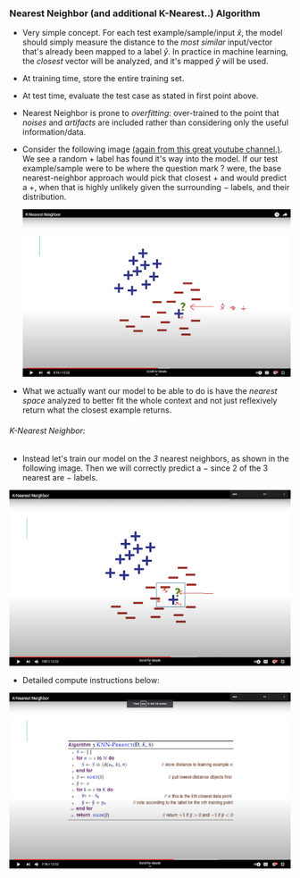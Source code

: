 ### Nearest Neighbor (and additional K-Nearest..) Algorithm

- Very simple concept. For each test example/sample/input $\hat{x}$, the model should simply measure the distance to the _most similar_ input/vector that's already been mapped to a label $\hat{y}$. In practice in machine learning, the _closest_ vector will be analyzed, and it's mapped $\hat{y}$ will be used.
- At training time, store the entire training set.
- At test time, evaluate the test case as stated in first point above.
- Nearest Neighbor is prone to _overfitting_: over-trained to the point that _noises_ and _artifacts_ are included rather than considering only the useful information/data.
- Consider the following image [(again from this great youtube channel.)](https://www.youtube.com/@machinelearninglessons9276). We see a random $+$ label has found it's way into the model. If our test example/sample were to be where the question mark $?$ were, the base nearest-neighbor approach would pick that closest $+$ and would predict a $+$, when that is highly unlikely given the surrounding $-$ labels, and their distribution.

  ![nearest-neighbor-overfit](k-nearest-1.png)

- What we actually want our model to be able to do is have the _nearest space_ analyzed to better fit the whole context and not just reflexively return what the closest example returns.

###### K-Nearest Neighbor:

- Instead let's train our model on the _3_ nearest neighbors, as shown in the following image. Then we will correctly predict a $-$ since 2 of the 3 nearest are $-$ labels.

![k-nearest-neighbor](./k-nearest-2.png)

- Detailed compute instructions below:

![k-nearest-implementation](./k-nearest-neighbor-implementation.png)
